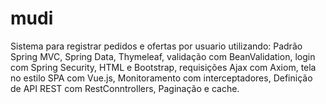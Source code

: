 # mudi
Sistema para registrar pedidos e ofertas por usuario utilizando: Padrão Spring MVC, Spring Data, Thymeleaf, validação com BeanValidation, login com Spring Security, HTML e Bootstrap, requisições Ajax com Axiom, tela no estilo SPA com Vue.js, Monitoramento com interceptadores, Definição de API REST com RestConntrollers, Paginação e cache.
